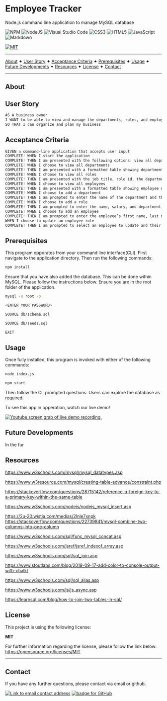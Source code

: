 # Employee Tracker
Node.js command line application to manage MySQL database

![NPM](https://img.shields.io/badge/NPM-%23000000.svg?style=for-the-badge&logo=npm&logoColor=white) ![NodeJS](https://img.shields.io/badge/node.js-6DA55F?style=for-the-badge&logo=node.js&logoColor=white) ![Visual Studio Code](https://img.shields.io/badge/Visual%20Studio%20Code-0078d7.svg?style=for-the-badge&logo=visual-studio-code&logoColor=white)   ![CSS3](https://img.shields.io/badge/css3-%231572B6.svg?style=for-the-badge&logo=css3&logoColor=white)  ![HTML5](https://img.shields.io/badge/html5-%23E34F26.svg?style=for-the-badge&logo=html5&logoColor=white)   ![JavaScript](https://img.shields.io/badge/javascript-%23323330.svg?style=for-the-badge&logo=javascript&logoColor=%23F7DF1E)   ![Markdown](https://img.shields.io/badge/markdown-%23000000.svg?style=for-the-badge&logo=markdown&logoColor=white)  

[![MIT](https://img.shields.io/badge/License-MIT-yellow?style=for-the-badge)](https://opensource.org/licenses/MIT)

----------------------------------------------------------------

[About](#about)  ✦  [User Story](#user-story)  ✦  [Acceptance Criteria](#acceptance-criteria)  ✦  [Prerequisites](#prerequisites)  ✦  [Usage](#usage)  ✦  [Future Developments](#future-developments)  ✦  [Resources](#resources)  ✦  [License](#license)  ✦  [Contact](#contact)

----------------------------------------------------------------

## About


## User Story
```md
AS A business owner
I WANT to be able to view and manage the departments, roles, and employees in my company
SO THAT I can organize and plan my business
```

## Acceptance Criteria
```md
GIVEN a command-line application that accepts user input
COMPLETE! WHEN I start the application
COMPLETE! THEN I am presented with the following options: view all departments, view all roles, view all employees, add a department, add a role, add an employee, and update an employee role
COMPLETE! WHEN I choose to view all departments
COMPLETE! THEN I am presented with a formatted table showing department names and department ids
COMPLETE! WHEN I choose to view all roles
COMPLETE! THEN I am presented with the job title, role id, the department that role belongs to, and the salary for that role
COMPLETE! WHEN I choose to view all employees
COMPLETE! THEN I am presented with a formatted table showing employee data, including employee ids, first names, last names, job titles, departments, salaries, and managers that the employees report to
COMPLETE! WHEN I choose to add a department
COMPLETE! THEN I am prompted to enter the name of the department and that department is added to the database
COMPLETE! WHEN I choose to add a role
COMPLETE! THEN I am prompted to enter the name, salary, and department for the role and that role is added to the database
COMPLETE! WHEN I choose to add an employee
COMPLETE! THEN I am prompted to enter the employee’s first name, last name, role, and manager, and that employee is added to the database
WHEN I choose to update an employee role
COMPLETE! THEN I am prompted to select an employee to update and their new role and this information is updated in the database 
```

## Prerequisites
This program opporates from your command line interface(CLI). First navigate to the application directory. Then run the following commands:

```bash
npm install
```
Ensure that you have also added the database. This can be done within MySQL. Please follow the instructions below. Ensure you are in the root folder of the application.

```bash
mysql -u root -p

<ENTER YOUR PASSWORD>

SOURCE db/schema.sql

SOURCE db/seeds.sql

EXIT
```


## Usage

Once fully installed, this program is invoked with either of the following commands:
```bash
node index.js
```

```bash
npm start
```

Then follow the CL prompted questions. Users can explore the database as required. 

To see this app in opperation, watch our live demo!

[![Youtube screen grab of live demo recording.](./public/img/team-profile-creator-live-demo-1.png)](https://youtu.be/iRamqyVmG2U)


## Future Developments
In the fur

## Resources
https://www.w3schools.com/mysql/mysql_datatypes.asp

https://www.w3resource.com/mysql/creating-table-advance/constraint.php

https://stackoverflow.com/questions/28715142/reference-a-foreign-key-to-a-primary-key-within-the-same-table

https://www.w3schools.com/nodejs/nodejs_mysql_insert.asp

https://2u-20.wistia.com/medias/2lnle7xnpk
https://stackoverflow.com/questions/22739841/mysql-combine-two-columns-into-one-column

https://www.w3schools.com/sql/func_mysql_concat.asp

https://www.w3schools.com/jsref/jsref_indexof_array.asp

https://www.w3schools.com/sql/sql_join.asp

https://www.stoutlabs.com/blog/2019-09-17-add-color-to-console-output-with-chalk/

https://www.w3schools.com/sql/sql_alias.asp

https://www.w3schools.com/js/js_async.asp

https://learnsql.com/blog/how-to-join-two-tables-in-sql/





## License
This project is using the following license:

**MIT**

For further information regarding the license, please follow the link below:
 https://opensource.org/licenses/MIT

----------------------------------------------------------------

## Contact 
If you have any further questions, please contact via email or github.

<a href="mailto:caoimhejyoti@gmail.com"><img alt="Link to email contact address" src="https://img.shields.io/badge/email-D14836?style=for-the-badge" target="_blank" /></a>  <a href="https://github.com/caoimhejyoti"><img alt="badge for GitHub" src="https://img.shields.io/badge/github-%23121011.svg?style=for-the-badge&logo=github&logoColor=white" target="_blank" /></a>

